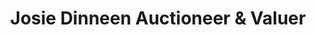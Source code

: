---
title: "Josie Dinneen Auctioneer & Valuer"
url: /kinsale/josie-dinneen-auctioneer-and-valuer/
shop: shop
---